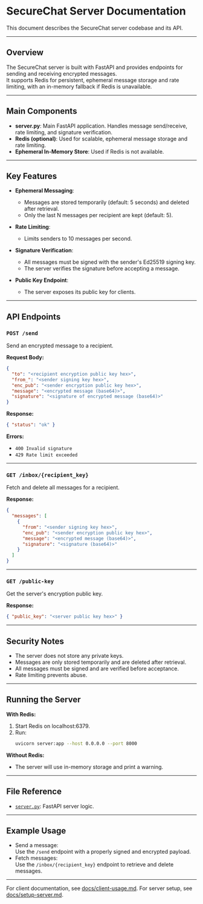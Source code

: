 # SecureChat Server Documentation

This document describes the SecureChat server codebase and its API.

---

## Overview

The SecureChat server is built with FastAPI and provides endpoints for sending and receiving encrypted messages.  
It supports Redis for persistent, ephemeral message storage and rate limiting, with an in-memory fallback if Redis is unavailable.

---

## Main Components

- **server.py**: Main FastAPI application. Handles message send/receive, rate limiting, and signature verification.
- **Redis (optional)**: Used for scalable, ephemeral message storage and rate limiting.
- **Ephemeral In-Memory Store**: Used if Redis is not available.

---

## Key Features

- **Ephemeral Messaging**:  
  - Messages are stored temporarily (default: 5 seconds) and deleted after retrieval.
  - Only the last N messages per recipient are kept (default: 5).

- **Rate Limiting**:  
  - Limits senders to 10 messages per second.

- **Signature Verification**:  
  - All messages must be signed with the sender's Ed25519 signing key.
  - The server verifies the signature before accepting a message.

- **Public Key Endpoint**:  
  - The server exposes its public key for clients.

---

## API Endpoints

### `POST /send`

Send an encrypted message to a recipient.

**Request Body:**
```json
{
  "to": "<recipient encryption public key hex>",
  "from_": "<sender signing key hex>",
  "enc_pub": "<sender encryption public key hex>",
  "message": "<encrypted message (base64)>",
  "signature": "<signature of encrypted message (base64)>"
}
```

**Response:**
```json
{ "status": "ok" }
```

**Errors:**
- `400 Invalid signature`
- `429 Rate limit exceeded`

---

### `GET /inbox/{recipient_key}`

Fetch and delete all messages for a recipient.

**Response:**
```json
{
  "messages": [
    {
      "from": "<sender signing key hex>",
      "enc_pub": "<sender encryption public key hex>",
      "message": "<encrypted message (base64)>",
      "signature": "<signature (base64)>"
    }
  ]
}
```

---

### `GET /public-key`

Get the server's encryption public key.

**Response:**
```json
{ "public_key": "<server public key hex>" }
```

---

## Security Notes

- The server does not store any private keys.
- Messages are only stored temporarily and are deleted after retrieval.
- All messages must be signed and are verified before acceptance.
- Rate limiting prevents abuse.

---

## Running the Server

**With Redis:**
1. Start Redis on localhost:6379.
2. Run:
   ```sh
   uvicorn server:app --host 0.0.0.0 --port 8000
   ```

**Without Redis:**
- The server will use in-memory storage and print a warning.

---

## File Reference

- [`server.py`](../server.py): FastAPI server logic.

---

## Example Usage

- Send a message:  
  Use the `/send` endpoint with a properly signed and encrypted payload.
- Fetch messages:  
  Use the `/inbox/{recipient_key}` endpoint to retrieve and delete messages.

---

For client documentation, see [docs/client-usage.md](client-usage.md).
For server setup, see [docs/setup-server.md](setup-server.md).